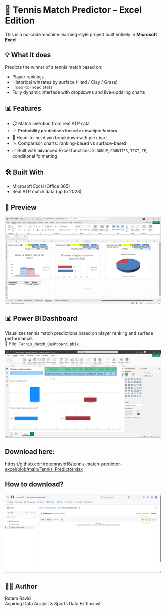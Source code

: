# 🎾 Tennis Match Predictor – Excel Edition

This is a no-code machine learning-style project built entirely in **Microsoft Excel**.

## 💡 What it does
Predicts the winner of a tennis match based on:
- Player rankings
- Historical win rates by surface (Hard / Clay / Grass)
- Head-to-head stats
- Fully dynamic interface with dropdowns and live-updating charts

## 📊 Features
- 📋 Match selection from real ATP data
- 📈 Probability predictions based on multiple factors
- 🧠 Head-to-head win breakdown with pie chart
- 📉 Comparison charts: ranking-based vs surface-based
- ✅ Built with advanced Excel functions: `XLOOKUP`, `COUNTIFS`, `TEXT`, `IF`, conditional formatting

## 🛠 Built With
- Microsoft Excel (Office 365)
- Real ATP match data (up to 2023)

## 👀 Preview
<img src="Screenshots/dashboard_preview.jpg" width="600">

## 📊 Power BI Dashboard
Visualizes tennis match predictions based on player ranking and surface performance.  
📁 File: `Tennis_Match_Dashboard.pbix`

<img src="Screenshots/Power BI dashboard.png" width="600">

## Download here:
https://github.com/rotemravid16/tennis-match-predictor-excel/blob/main/Tennis_Predictor.xlsx

## How to download?
<img src="Screenshots/Download%20here.png" width="600">

## 🧑‍💻 Author
Rotem Ravid  
Aspiring Data Analyst & Sports Data Enthusiast

